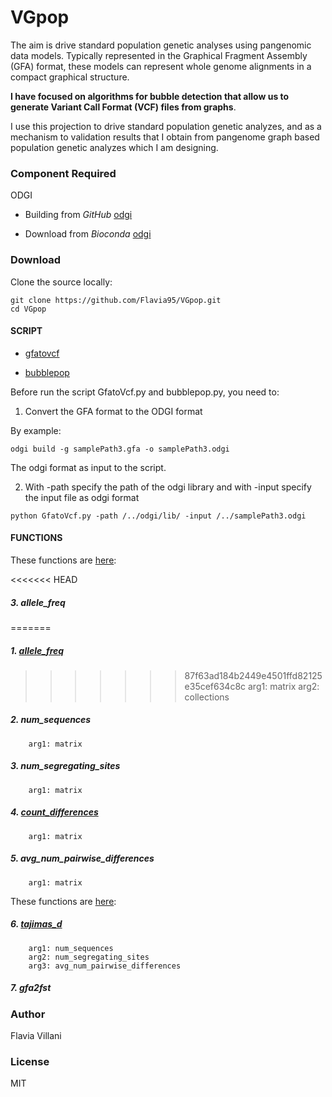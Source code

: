 # VGpop

The aim is drive standard population genetic analyses using pangenomic data models.
Typically represented in the Graphical Fragment Assembly (GFA) format, these models can represent whole genome alignments in a compact graphical structure. 

**I have focused on algorithms for bubble detection that allow us to generate Variant Call Format (VCF) files from graphs**.

I use this projection to drive standard population genetic analyzes, and as a mechanism to validation results that I obtain from pangenome graph based population genetic analyzes which I am designing.

### Component Required

ODGI

- Building from *GitHub* [odgi](https://github.com/vgteam/odgi)

- Download from *Bioconda* [odgi](https://anaconda.org/bioconda/odgi)

### Download

Clone the source locally:
```
git clone https://github.com/Flavia95/VGpop.git
cd VGpop
```
#### SCRIPT

- [gfatovcf](/doc/gfatovcf.md)

- [bubblepop](/doc/bubblepop.md)

Before run the script GfatoVcf.py and bubblepop.py, you need to:

1. Convert the GFA format to the ODGI format

By example:
```
odgi build -g samplePath3.gfa -o samplePath3.odgi
```
The odgi format as input to the script.

2. With -path specify the path of the odgi library and with -input specify the input file as odgi format
```
python GfatoVcf.py -path /../odgi/lib/ -input /../samplePath3.odgi
```
#### FUNCTIONS

These functions are [here](/functions/utils.py):

<<<<<<< HEAD
##### 3. allele_freq
=======
##### 1. [allele_freq](/doc/allele_freq.md)
>>>>>>> 87f63ad184b2449e4501ffd82125e35cef634c8c
        arg1: matrix
        arg2: collections
        
##### 2. num_sequences
        arg1: matrix

##### 3. num_segregating_sites
        arg1: matrix

##### 4. [count_differences](/doc/count_differences.md)
        arg1: matrix

##### 5. avg_num_pairwise_differences
        arg1: matrix
These functions are [here](/functions/statistics.py):

##### 6. [tajimas_d](/doc/tajimas_d.md)
        arg1: num_sequences
        arg2: num_segregating_sites
        arg3: avg_num_pairwise_differences 
   
##### 7. gfa2fst

### Author

Flavia Villani

### License

MIT
